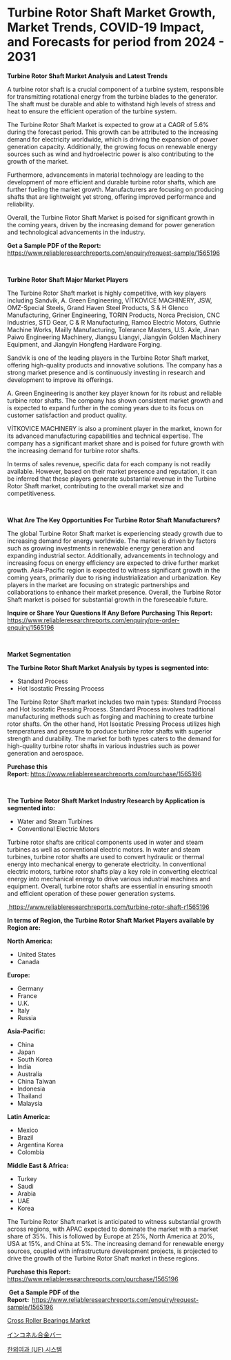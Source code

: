 <p><h1>Turbine Rotor Shaft Market Growth, Market Trends, COVID-19 Impact, and Forecasts for period from 2024 - 2031</h1></p><p><strong>Turbine Rotor Shaft Market Analysis and Latest Trends</strong></p>
<p><p>A turbine rotor shaft is a crucial component of a turbine system, responsible for transmitting rotational energy from the turbine blades to the generator. The shaft must be durable and able to withstand high levels of stress and heat to ensure the efficient operation of the turbine system.</p><p>The Turbine Rotor Shaft Market is expected to grow at a CAGR of 5.6% during the forecast period. This growth can be attributed to the increasing demand for electricity worldwide, which is driving the expansion of power generation capacity. Additionally, the growing focus on renewable energy sources such as wind and hydroelectric power is also contributing to the growth of the market.</p><p>Furthermore, advancements in material technology are leading to the development of more efficient and durable turbine rotor shafts, which are further fueling the market growth. Manufacturers are focusing on producing shafts that are lightweight yet strong, offering improved performance and reliability.</p><p>Overall, the Turbine Rotor Shaft Market is poised for significant growth in the coming years, driven by the increasing demand for power generation and technological advancements in the industry.</p></p>
<p><strong>Get a Sample PDF of the Report:&nbsp;</strong> <a href="https://www.reliableresearchreports.com/enquiry/request-sample/1565196">https://www.reliableresearchreports.com/enquiry/request-sample/1565196</a></p>
<p>&nbsp;</p>
<p><strong>Turbine Rotor Shaft Major Market Players</strong></p>
<p><p>The Turbine Rotor Shaft market is highly competitive, with key players including Sandvik, A. Green Engineering, VÍTKOVICE MACHINERY, JSW, OMZ-Special Steels, Grand Haven Steel Products, S & H Glenco Manufacturing, Griner Engineering, TORIN Products, Norca Precision, CNC Industries, STD Gear, C & R Manufacturing, Ramco Electric Motors, Guthrie Machine Works, Mailly Manufacturing, Tolerance Masters, U.S. Axle, Jinan Paiwo Engineering Machinery, Jiangsu Liangyi, Jiangyin Golden Machinery Equipment, and Jiangyin Hongfeng Hardware Forging.</p><p>Sandvik is one of the leading players in the Turbine Rotor Shaft market, offering high-quality products and innovative solutions. The company has a strong market presence and is continuously investing in research and development to improve its offerings.</p><p>A. Green Engineering is another key player known for its robust and reliable turbine rotor shafts. The company has shown consistent market growth and is expected to expand further in the coming years due to its focus on customer satisfaction and product quality.</p><p>VÍTKOVICE MACHINERY is also a prominent player in the market, known for its advanced manufacturing capabilities and technical expertise. The company has a significant market share and is poised for future growth with the increasing demand for turbine rotor shafts.</p><p>In terms of sales revenue, specific data for each company is not readily available. However, based on their market presence and reputation, it can be inferred that these players generate substantial revenue in the Turbine Rotor Shaft market, contributing to the overall market size and competitiveness.</p></p>
<p>&nbsp;</p>
<p><strong>What Are The Key Opportunities For Turbine Rotor Shaft Manufacturers?</strong></p>
<p><p>The global Turbine Rotor Shaft market is experiencing steady growth due to increasing demand for energy worldwide. The market is driven by factors such as growing investments in renewable energy generation and expanding industrial sector. Additionally, advancements in technology and increasing focus on energy efficiency are expected to drive further market growth. Asia-Pacific region is expected to witness significant growth in the coming years, primarily due to rising industrialization and urbanization. Key players in the market are focusing on strategic partnerships and collaborations to enhance their market presence. Overall, the Turbine Rotor Shaft market is poised for substantial growth in the foreseeable future.</p></p>
<p><strong>Inquire or Share Your Questions If Any Before Purchasing This Report:</strong> <a href="https://www.reliableresearchreports.com/enquiry/pre-order-enquiry/1565196">https://www.reliableresearchreports.com/enquiry/pre-order-enquiry/1565196</a></p>
<p>&nbsp;</p>
<p><strong>Market Segmentation</strong></p>
<p><strong>The Turbine Rotor Shaft Market Analysis by types is segmented into:</strong></p>
<p><ul><li>Standard Process</li><li>Hot Isostatic Pressing Process</li></ul></p>
<p><p>The Turbine Rotor Shaft market includes two main types: Standard Process and Hot Isostatic Pressing Process. Standard Process involves traditional manufacturing methods such as forging and machining to create turbine rotor shafts. On the other hand, Hot Isostatic Pressing Process utilizes high temperatures and pressure to produce turbine rotor shafts with superior strength and durability. The market for both types caters to the demand for high-quality turbine rotor shafts in various industries such as power generation and aerospace.</p></p>
<p><strong>Purchase this Report:&nbsp;</strong><a href="https://www.reliableresearchreports.com/purchase/1565196">https://www.reliableresearchreports.com/purchase/1565196</a></p>
<p>&nbsp;</p>
<p><strong>The Turbine Rotor Shaft Market Industry Research by Application is segmented into:</strong></p>
<p><ul><li>Water and Steam Turbines</li><li>Conventional Electric Motors</li></ul></p>
<p><p>Turbine rotor shafts are critical components used in water and steam turbines as well as conventional electric motors. In water and steam turbines, turbine rotor shafts are used to convert hydraulic or thermal energy into mechanical energy to generate electricity. In conventional electric motors, turbine rotor shafts play a key role in converting electrical energy into mechanical energy to drive various industrial machines and equipment. Overall, turbine rotor shafts are essential in ensuring smooth and efficient operation of these power generation systems.</p></p>
<p><a href="https://www.reliableresearchreports.com/turbine-rotor-shaft-r1565196">&nbsp;https://www.reliableresearchreports.com/turbine-rotor-shaft-r1565196</a></p>
<p><strong>In terms of Region, the Turbine Rotor Shaft Market Players available by Region are:</strong></p>
<p>
    <p> <strong> North America: </strong>
        <ul>
            <li>United States</li>
            <li>Canada</li>
        </ul>
        </p> 
    <p> <strong> Europe: </strong>
        <ul>
            <li>Germany</li>
            <li>France</li>
            <li>U.K.</li>
            <li>Italy</li>
            <li>Russia</li>
        </ul>
        </p> 
    <p> <strong> Asia-Pacific: </strong>
        <ul>
            <li>China</li>
            <li>Japan</li>
            <li>South Korea</li>
            <li>India</li>
            <li>Australia</li>
            <li>China Taiwan</li>
            <li>Indonesia</li>
            <li>Thailand</li>
            <li>Malaysia</li>
        </ul>
        </p> 
    <p> <strong> Latin America: </strong>
        <ul>
            <li>Mexico</li>
            <li>Brazil</li>
            <li>Argentina Korea</li>
            <li>Colombia</li>
        </ul>
        </p> 
    <p> <strong> Middle East & Africa: </strong>
        <ul>
            <li>Turkey</li>
            <li>Saudi</li>
            <li>Arabia</li>
            <li>UAE</li>
            <li>Korea</li>
        </ul>
    </p>
    </p>
<p><p>The Turbine Rotor Shaft market is anticipated to witness substantial growth across regions, with APAC expected to dominate the market with a market share of 35%. This is followed by Europe at 25%, North America at 20%, USA at 15%, and China at 5%. The increasing demand for renewable energy sources, coupled with infrastructure development projects, is projected to drive the growth of the Turbine Rotor Shaft market in these regions.</p></p>
<p><strong>Purchase this Report: </strong><a href="https://www.reliableresearchreports.com/purchase/1565196">https://www.reliableresearchreports.com/purchase/1565196</a></p>
<p>&nbsp;<strong>Get a Sample PDF of the Report:&nbsp;&nbsp;</strong><a href="https://www.reliableresearchreports.com/enquiry/request-sample/1565196">https://www.reliableresearchreports.com/enquiry/request-sample/1565196</a></p>
<p><strong></strong></p>
<p><p><a href="https://issuu.com/reportprime-2/docs/cross-roller-bearings-market-size-2030.pptx">Cross Roller Bearings Market</a></p><p><a href="https://github.com/CloydAbbott2023/Market-Research-Report-List-2/blob/main/2879113153315.md">インコネル合金バー</a></p><p><a href="https://github.com/shade463/Market-Research-Report-List-1/blob/main/6791483163751.md">한외여과 (UF) 시스템</a></p></p>